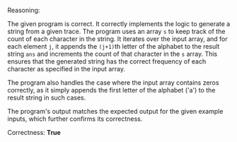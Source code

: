 Reasoning: 

The given program is correct. It correctly implements the logic to generate a string from a given trace. The program uses an array `s` to keep track of the count of each character in the string. It iterates over the input array, and for each element `j`, it appends the `(j+1)`th letter of the alphabet to the result string `ans` and increments the count of that character in the `s` array. This ensures that the generated string has the correct frequency of each character as specified in the input array.

The program also handles the case where the input array contains zeros correctly, as it simply appends the first letter of the alphabet ('a') to the result string in such cases.

The program's output matches the expected output for the given example inputs, which further confirms its correctness.

Correctness: **True**